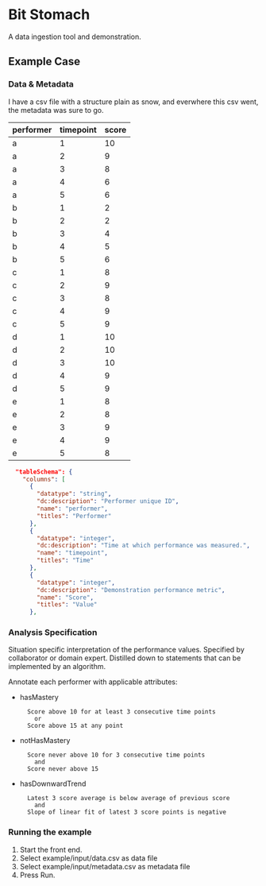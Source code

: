 # Bit Stomach
A data ingestion tool and demonstration.

## Example Case

### Data  & Metadata 
I have a csv file with a structure plain as snow,
and everwhere this csv went, the metadata was sure to go.

performer  |  timepoint  |  score
-----------|-------------|--------
a  |  1  |  10
a  |  2  |  9
a  |  3  |  8
a  |  4  |  6
a  |  5  |  6
b  |  1  |  2
b  |  2  |  2
b  |  3  |  4
b  |  4  |  5
b  |  5  |  6
c  |  1  |  8
c  |  2  |  9
c  |  3  |  8
c  |  4  |  9
c  |  5  |  9
d  |  1  |  10
d  |  2  |  10
d  |  3  |  10
d  |  4  |  9
d  |  5  |  9
e  |  1  |  8
e  |  2  |  8
e  |  3  |  9
e  |  4  |  9
e  |  5  |  8


```json
  "tableSchema": {
    "columns": [
      {
        "datatype": "string", 
        "dc:description": "Performer unique ID", 
        "name": "performer", 
        "titles": "Performer"
      }, 
      {
        "datatype": "integer", 
        "dc:description": "Time at which performance was measured.", 
        "name": "timepoint", 
        "titles": "Time"
      }, 
      {
        "datatype": "integer", 
        "dc:description": "Demonstration performance metric", 
        "name": "Score", 
        "titles": "Value"
      }, 
```

### Analysis Specification
Situation specific interpretation of the performance values.  Specified by collaborator or domain expert.  Distilled down to statements that can be implemented by an algorithm.

Annotate each performer with applicable attributes:
- hasMastery
    ```
      Score above 10 for at least 3 consecutive time points
        or
      Score above 15 at any point
    ```

- notHasMastery
    ```
      Score never above 10 for 3 consecutive time points
        and
      Score never above 15
    ```

- hasDownwardTrend
    ```
      Latest 3 score average is below average of previous score
        and
      Slope of linear fit of latest 3 score points is negative
    ```

### Running the example

1. Start the front end.
2. Select example/input/data.csv as data file
3. Select example/input/metadata.csv as metadata file
4. Press Run.

